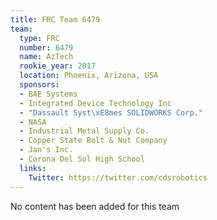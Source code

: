 ```yaml
---
title: FRC Team 6479
team:
  type: FRC
  number: 6479
  name: AzTech
  rookie_year: 2017
  location: Phoenix, Arizona, USA
  sponsors:
  - BAE Systems
  - Integrated Device Technology Inc
  - "Dassault Syst\xE8mes SOLIDWORKS Corp."
  - NASA
  - Industrial Metal Supply Co.
  - Copper State Bolt & Nut Company
  - Jan's Inc.
  - Corona Del Sol High School
  links:
    Twitter: https://twitter.com/cdsrobotics
---
```


No content has been added for this team